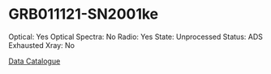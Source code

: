 # GRB011121-SN2001ke

Optical: Yes
Optical Spectra: No
Radio: Yes
State: Unprocessed
Status: ADS Exhausted
Xray: No

[Data Catalogue](GRB011121-SN2001ke%2072254bc554724436ada4c5c4815a27ae/Data%20Catalogue%2044a88253fba64258934f997c682dcfc6.csv)